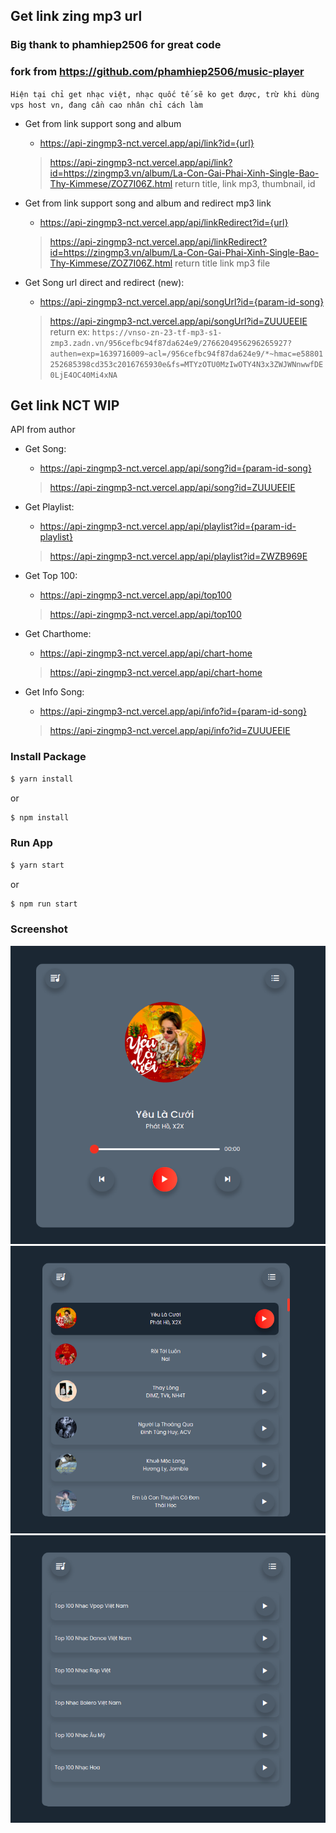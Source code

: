 ## Get link zing mp3 url

### Big thank to phamhiep2506 for great code

### fork from https://github.com/phamhiep2506/music-player

`Hiện tại chỉ get nhạc việt, nhạc quốc tế sẽ ko get được, trừ khi dùng vps host vn, đang cần cao nhân chỉ cách làm`

- Get from link support song and album
  + https://api-zingmp3-nct.vercel.app/api/link?id={url}
  > https://api-zingmp3-nct.vercel.app/api/link?id=https://zingmp3.vn/album/La-Con-Gai-Phai-Xinh-Single-Bao-Thy-Kimmese/ZOZ7I06Z.html
  return title, link mp3, thumbnail, id

- Get from link support song and album and redirect mp3 link
  + https://api-zingmp3-nct.vercel.app/api/linkRedirect?id={url}
  > https://api-zingmp3-nct.vercel.app/api/linkRedirect?id=https://zingmp3.vn/album/La-Con-Gai-Phai-Xinh-Single-Bao-Thy-Kimmese/ZOZ7I06Z.html
  return title link mp3 file


- Get Song url direct and redirect (new):
  + https://api-zingmp3-nct.vercel.app/api/songUrl?id={param-id-song}
  > https://api-zingmp3-nct.vercel.app/api/songUrl?id=ZUUUEEIE
 return ex:
 `https://vnso-zn-23-tf-mp3-s1-zmp3.zadn.vn/956cefbc94f87da624e9/2766204956296265927?authen=exp=1639716009~acl=/956cefbc94f87da624e9/*~hmac=e58801252685398cd353c2016765930e&fs=MTYzOTU0MzIwOTY4N3x3ZWJWNnwwfDE0LjE4OC40Mi4xNA`

## Get link NCT WIP


API from author
- Get Song:
  + https://api-zingmp3-nct.vercel.app/api/song?id={param-id-song}
  > https://api-zingmp3-nct.vercel.app/api/song?id=ZUUUEEIE


- Get Playlist:
  + https://api-zingmp3-nct.vercel.app/api/playlist?id={param-id-playlist}
  > https://api-zingmp3-nct.vercel.app/api/playlist?id=ZWZB969E

- Get Top 100:
  + https://api-zingmp3-nct.vercel.app/api/top100
  > https://api-zingmp3-nct.vercel.app/api/top100

- Get Charthome:
  + https://api-zingmp3-nct.vercel.app/api/chart-home
  > https://api-zingmp3-nct.vercel.app/api/chart-home

- Get Info Song:
  + https://api-zingmp3-nct.vercel.app/api/info?id={param-id-song}
  > https://api-zingmp3-nct.vercel.app/api/info?id=ZUUUEEIE

### Install Package

```bash
$ yarn install
```
or
```bash
$ npm install
```

### Run App

```bash
$ yarn start
```
or
```bash
$ npm run start
```
### Screenshot

![screenshot1](./screenshots/screenshot1.png)
![screenshot2](./screenshots/screenshot2.png)
![screenshot3](./screenshots/screenshot3.png)
